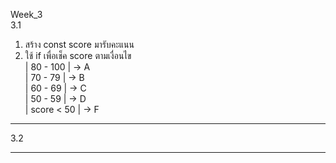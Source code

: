 Week_3 
<br>
3.1
1.  สร้าง const score มารับคะแนน <br>
2.  ใช้ if เพื่อเช็ค score ตามเงื่อนไข <br>
    | 80 - 100   | -> A <br>
    | 70 - 79    | -> B <br>
    | 60 - 69    | -> C <br>
    | 50 - 59    | -> D <br>
    | score < 50 | -> F <br>
-------------------------------------------------------------------------
3.2

-------------------------------------------------------------------------
